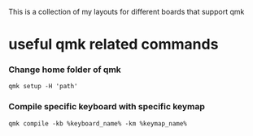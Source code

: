 This is a collection of my layouts for different boards that support qmk

# useful qmk related commands

### Change home folder of qmk
    qmk setup -H 'path' 

### Compile specific keyboard with specific keymap
    qmk compile -kb %keyboard_name% -km %keymap_name%

